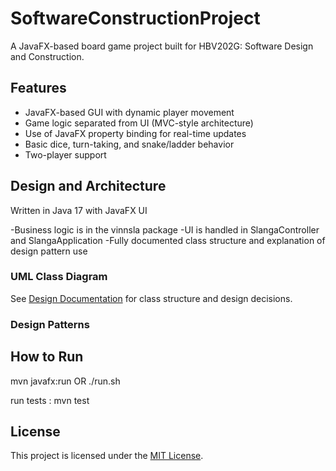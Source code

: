 # SoftwareConstructionProject

A JavaFX-based board game project built for HBV202G: Software Design and Construction.

## Features

- JavaFX-based GUI with dynamic player movement
- Game logic separated from UI (MVC-style architecture)
- Use of JavaFX property binding for real-time updates
- Basic dice, turn-taking, and snake/ladder behavior
- Two-player support

##  Design and Architecture

Written in Java 17 with JavaFX UI

-Business logic is in the vinnsla package
-UI is handled in SlangaController and SlangaApplication
-Fully documented class structure and explanation of design pattern use

### UML Class Diagram

See [Design Documentation](docs/design.md) for class structure and design decisions.

### Design Patterns


##  How to Run

mvn javafx:run 
OR
./run.sh

run tests : mvn test

## License
This project is licensed under the [MIT License](./LICENSE).

